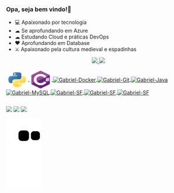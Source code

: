 ### Opa, seja bem vindo!👋

- 💻 Apaixonado por tecnologia
- ☁ Se aprofundando em Azure
- ☁ Estudando Cloud e práticas DevOps
- ❤ Aprofundando em Database
- ⚔ Apaixonado pela cultura medieval e espadinhas
<div align="center">
  <a href="https://github.com/BielHRosa">
  <img height="180em" src="https://github-readme-stats.vercel.app/api?username=BielHRosa&show_icons=true&theme=gotham&include_all_commits=true&count_private=true"/>
  <img height="180em" src="https://github-readme-stats.vercel.app/api/top-langs/?username=BielHRosa&layout=compact&langs_count=7&theme=gotham"/>
</div>
<div style="display: inline_block"><br>
  <img align="center" alt="Gabriel-Python" height="50" width="60" src="https://raw.githubusercontent.com/devicons/devicon/master/icons/python/python-original.svg">
  <img align="center" alt="Gabriel-Csharp" height="50" width="60" src="https://raw.githubusercontent.com/devicons/devicon/master/icons/csharp/csharp-original.svg">
  <img align="center" alt="Gabriel-Docker" height="50" width="60" src="https://cdn.jsdelivr.net/gh/devicons/devicon/icons/docker/docker-original-wordmark.svg" />
  <img align="center" alt="Gabriel-Git"    height="50" width="60" src="https://cdn.jsdelivr.net/gh/devicons/devicon/icons/git/git-original.svg" />
  <img align="center" alt="Gabriel-Java"   height="50" width="60" src="https://cdn.jsdelivr.net/gh/devicons/devicon/icons/java/java-original.svg" />
  <img align="center" alt="Gabriel-MySQL"  height="50" width="60" src="https://cdn.jsdelivr.net/gh/devicons/devicon/icons/mysql/mysql-original-wordmark.svg" />
  <img align="center" alt="Gabriel-SF"     height="50" width="60" src="https://cdn.jsdelivr.net/gh/devicons/devicon/icons/salesforce/salesforce-original.svg" />
  <img align="center" alt="Gabriel-SF"     height="50" width="60" src="https://cdn.jsdelivr.net/gh/devicons/devicon/icons/mongodb/mongodb-original-wordmark.svg" />
  <img align="center" alt="Gabriel-SF"     height="50" width="60" src="https://cdn.jsdelivr.net/gh/devicons/devicon/icons/azure/azure-original.svg" />
</div>
 
  ##
 
<div> 
  <a href="https://www.instagram.com/__o_rosa__/" target="_blank"><img src="https://img.shields.io/badge/-Instagram-%23E4405F?style=for-the-badge&logo=instagram&logoColor=white" target="_blank"></a>
 	<a href="https://www.twitch.tv/bielhrosa" target="_blank"><img src="https://img.shields.io/badge/Twitch-9146FF?style=for-the-badge&logo=twitch&logoColor=white" target="_blank"></a>
  <a href="https://www.linkedin.com/in/gabriel-rosa-9b2b2a13b" target="_blank"><img src="https://img.shields.io/badge/-LinkedIn-%230077B5?style=for-the-badge&logo=linkedin&logoColor=white" target="_blank"></a> 
 
  ![Snake animation](https://github.com/BielHRosa/BielHRosa/blob/output/github-contribution-grid-snake.svg)
 
</div>  
